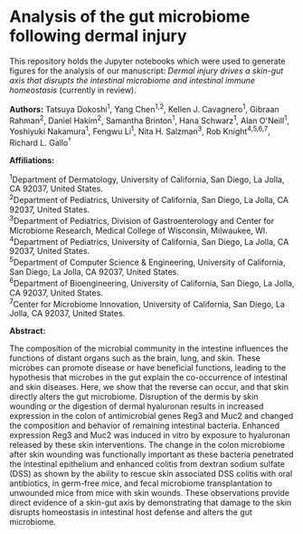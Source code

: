 # Analysis of the gut microbiome following dermal injury
This repository holds the Jupyter notebooks which were used to generate figures for the analysis of our manuscript: _Dermal injury drives a skin-gut axis that disrupts the intestinal microbiome and intestinal immune homeostasis_ (currently in review).

**Authors:** Tatsuya Dokoshi<sup>1</sup>, Yang Chen<sup>1,2</sup>, Kellen J. Cavagnero<sup>1</sup>, Gibraan Rahman<sup>2</sup>, Daniel Hakim<sup>2</sup>, Samantha Brinton<sup>1</sup>, Hana Schwarz<sup>1</sup>, Alan O'Neill<sup>1</sup>, Yoshiyuki Nakamura<sup>1</sup>, Fengwu Li<sup>1</sup>, Nita H. Salzman<sup>3</sup>, Rob Knight<sup>4,5,6,7</sup>, Richard L. Gallo<sup>†</sup>

**Affiliations:**	

<sup>1</sup>Department of Dermatology, University of California, San Diego, La Jolla, CA 92037, United States.  
<sup>2</sup>Department of Pediatrics, University of California, San Diego, La Jolla, CA 92037, United States.  
<sup>3</sup>Department of Pediatrics, Division of Gastroenterology and Center for Microbiome Research, Medical College of Wisconsin, Milwaukee, WI.  
<sup>4</sup>Department of Pediatrics, University of California, San Diego, La Jolla, CA 92037, United States.  
<sup>5</sup>Department of Computer Science & Engineering, University of California, San Diego, La Jolla, CA 92037, United States.  
<sup>6</sup>Department of Bioengineering, University of California, San Diego, La Jolla, CA 92037, United States.  
<sup>7</sup>Center for Microbiome Innovation, University of California, San Diego, La Jolla, CA 92037, United States.


**Abstract:** 

The composition of the microbial community in the intestine influences the functions of distant organs such as the brain, lung, and skin. These microbes can promote disease or have beneficial functions, leading to the hypothesis that microbes in the gut explain the co-occurrence of intestinal and skin diseases. Here, we show that the reverse can occur, and that skin directly alters the gut microbiome. Disruption of the dermis by skin wounding or the digestion of dermal hyaluronan results in increased expression in the colon of antimicrobial genes Reg3 and Muc2 and changed the composition and behavior of remaining intestinal bacteria. Enhanced expression Reg3 and Muc2 was induced in vitro by exposure to hyaluronan released by these skin interventions. The change in the colon microbiome after skin wounding was functionally important as these bacteria penetrated the intestinal epithelium and enhanced colitis from dextran sodium sulfate (DSS) as shown by the ability to rescue skin associated DSS colitis with oral antibiotics, in germ-free mice, and fecal microbiome transplantation to unwounded mice from mice with skin wounds. These observations provide direct evidence of a skin-gut axis by demonstrating that damage to the skin disrupts homeostasis in intestinal host defense and alters the gut microbiome.
